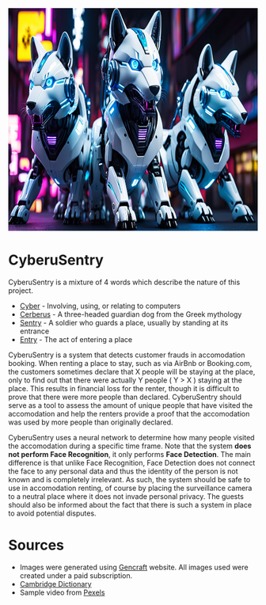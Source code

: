 <img src="https://github.com/Fapannen/CyberuSentry/blob/main/img/v1.png" width="800" height="450" />

# CyberuSentry
CyberuSentry is a mixture of 4 words which describe the nature of this project.
  - [Cyber](https://dictionary.cambridge.org/dictionary/english/cyber) - Involving, using, or relating to computers 
  - [Cerberus](https://en.wikipedia.org/wiki/Cerberus) - A three-headed guardian dog from the Greek mythology
  - [Sentry](https://dictionary.cambridge.org/dictionary/english/sentry) - A soldier who guards a place, usually by standing at its entrance
  - [Entry](https://dictionary.cambridge.org/dictionary/english/entry) - The act of entering a place

CyberuSentry is a system that detects customer frauds in accomodation booking. When renting a place to stay, such as via AirBnb or Booking.com, the customers sometimes declare that X people will be staying
at the place, only to find out that there were actually Y people ( Y > X ) staying at the place. This results in financial loss for the renter, though it is difficult to prove that there were more people than
declared. CyberuSentry should serve as a tool to assess the amount of unique people that have visited the accomodation and help the renters provide a proof that the accomodation was used by more people than
originally declared.

CyberuSentry uses a neural network to determine how many people visited the accomodation during a specific time frame. Note that the system **does not perform Face Recognition**, it only performs **Face Detection**. 
The main difference is that unlike Face Recognition, Face Detection does not connect the face to any personal data and thus the identity of the person is not known and is completely irrelevant. As such, the system
should be safe to use in accomodation renting, of course by placing the surveillance camera to a neutral place where it does not invade personal privacy. The guests should also be informed about the fact that there
is such a system in place to avoid potential disputes.

# Sources
- Images were generated using [Gencraft](https://gencraft.com/) website. All images used were created under a paid subscription.
- [Cambridge Dictionary](https://dictionary.cambridge.org/)
- Sample video from [Pexels](https://www.pexels.com/video/video-of-people-walking-855564/)
